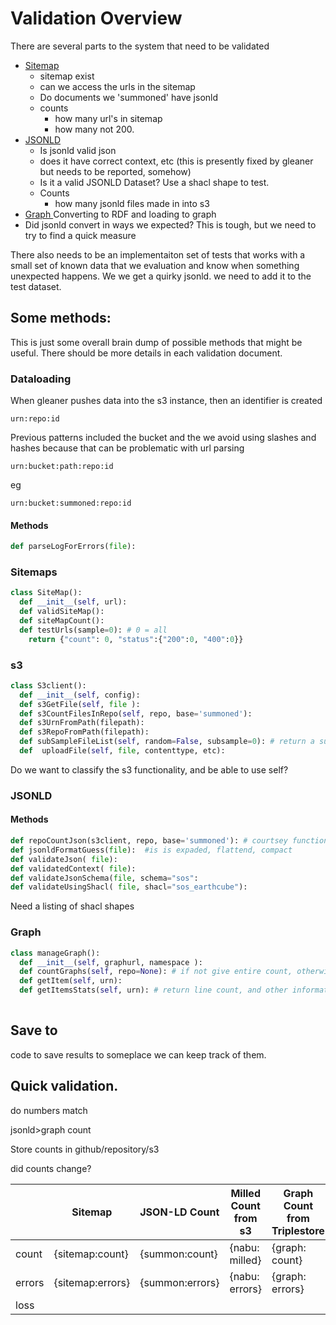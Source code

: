# Validation Overview

There are several parts to the system that need to be validated
* [Sitemap](./validation_sitemap.md)
  * sitemap exist
  * can we access the urls in the sitemap
  * Do documents we 'summoned' have jsonld
  * counts
     * how many url's in sitemap
     * how many not 200.
* [JSONLD](./validation_jsonld.md)
  * Is jsonld valid json
  * does it have correct context, etc (this is presently fixed by gleaner but needs to be reported, somehow)
  * Is it a valid JSONLD Dataset? Use a shacl shape to test.
  * Counts
     * how many jsonld files made in into s3
* [Graph ](./validation_graph.md) Converting to RDF and loading to graph
* Did jsonld convert in ways we expected? This is tough, but we need to try to find a quick measure

There also needs to be an implementaiton set of tests that works with a small set of known 
data that we evaluation and know when something unexpected happens.
We we get a quirky jsonld. we need to add it to the test dataset.


## Some methods:

This is just some overall brain dump of possible methods that might be useful.
There should be more details in each validation document.

### Dataloading

When gleaner pushes data into the s3 instance, then an identifier is created

`urn:repo:id`

Previous patterns included the bucket and the
we avoid using slashes and hashes because that can be problematic with url parsing

`urn:bucket:path:repo:id`

eg

`urn:bucket:summoned:repo:id`

#### Methods
```python
def parseLogForErrors(file):
```
### Sitemaps
```python
class SiteMap():
  def __init__(self, url):
  def validSiteMap():
  def siteMapCount():
  def testUrls(sample=0): # 0 = all
    return {"count": 0, "status":{"200":0, "400":0}}
```

### s3
```python
class S3client():
  def __init__(self, config):
  def s3GetFile(self, file ):
  def s3CountFilesInRepo(self, repo, base='summoned'):
  def s3UrnFromPath(filepath):
  def s3RepoFromPath(filepath):
  def subSampleFileList(self, random=False, subsample=0): # return a subset 
  def  uploadFile(self, file, contenttype, etc):
```
Do we want to classify the s3 functionality, and be able to use self?

### JSONLD


#### Methods
```python
def repoCountJson(s3client, repo, base='summoned'): # courtsey function fo s3CountFilesInRepo
def jsonldFormatGuess(file):  #is is expaded, flattend, compact
def validateJson( file):
def validatedContext( file):
def validateJsonSchema(file, schema="sos":
def validateUsingShacl( file, shacl="sos_earthcube"):
```

Need a listing of shacl shapes

### Graph
```python
class manageGraph():
  def __init__(self, graphurl, namespace ):
  def countGraphs(self, repo=None): # if not give entire count, otherwise fancy search for urn:repo
  def getItem(self, urn):
  def getItemsStats(self, urn): # return line count, and other information.
    

```

## Save to
code to save results to someplace we can keep track of them.

## Quick validation.
do numbers match

jsonld>graph count

Store counts in github/repository/s3

did counts change?


|     | Sitemap         | JSON-LD Count | Milled Count from s3 | Graph Count from Triplestore |
| ---- | -------------   | --------------| -------------------- | ---------------------------- |
| count | {sitemap:count} | {summon:count} | {nabu: milled} | {graph: count} |
| errors | {sitemap:errors} | {summon:errors} | {nabu: errors}  | {graph: errors} |
| loss |  |  |  |  |
